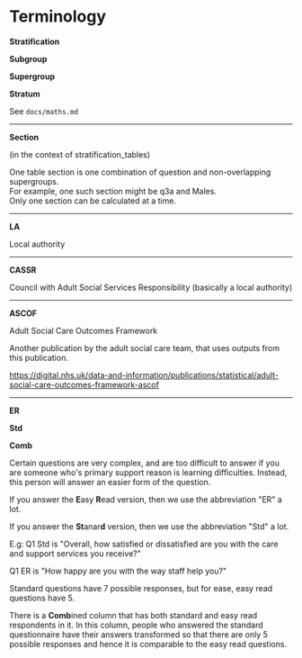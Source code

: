 # Terminology

**Stratification**

**Subgroup**

**Supergroup**

**Stratum**

See `docs/maths.md`

---

**Section**

(in the context of stratification_tables)

One table section is one combination of question and non-overlapping supergroups.  
For example, one such section might be q3a and Males.  
Only one section can be calculated at a time.

---

**LA**

Local authority

---

**CASSR**

Council with Adult Social Services Responsibility (basically a local authority)

---

**ASCOF**

Adult Social Care Outcomes Framework

Another publication by the adult social care team, that uses outputs from this publication.

https://digital.nhs.uk/data-and-information/publications/statistical/adult-social-care-outcomes-framework-ascof

---

**ER**

**Std**

**Comb**

Certain questions are very complex, and are too difficult to answer if you are someone who's primary support reason is learning difficulties. Instead, this person will answer an easier form of the question.

If you answer the **E**asy **R**ead version, then we use the abbreviation "ER" a lot.

If you answer the **St**anar**d** version, then we use the abbreviation "Std" a lot.

E.g: Q1 Std is "Overall, how satisfied or dissatisfied are you with the care and support services you receive?"

Q1 ER is "How happy are you with the way staff help you?"

Standard questions have 7 possible responses, but for ease, easy read questions have 5.

There is a **Comb**ined column that has both standard and easy read respondents in it. In this column, people who answered the standard questionnaire have their answers transformed so that there are only 5 possible responses and hence it is comparable to the easy read questions.
